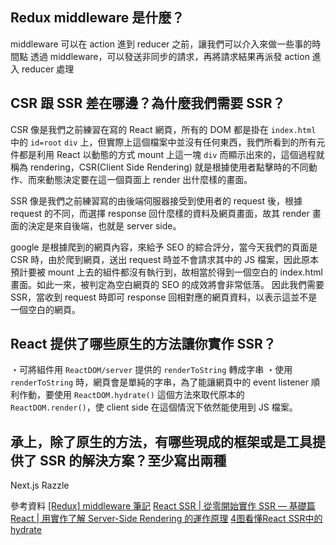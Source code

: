 ## Redux middleware 是什麼？
middleware 可以在 action 進到 reducer 之前，讓我們可以介入來做一些事的時間點
透過 middleware，可以發送非同步的請求，再將請求結果再派發 action 進入 reducer 處理

## CSR 跟 SSR 差在哪邊？為什麼我們需要 SSR？
CSR 像是我們之前練習在寫的 React 網頁，所有的 DOM 都是掛在 ```index.html``` 中的 ```id=root``` ```div``` 上，但實際上這個檔案中並沒有任何東西，我們所看到的所有元件都是利用 React 以動態的方式 mount 上這一塊 ```div``` 而顯示出來的，這個過程就稱為 rendering，CSR(Client Side Rendering) 就是根據使用者點擊時的不同動作、而來動態決定要在這一個頁面上 render 出什麼樣的畫面。

SSR 像是我們之前練習寫的由後端伺服器接受到使用者的 request 後，根據 request 的不同，而選擇 response 回什麼樣的資料及網頁畫面，故其 render 畫面的決定是來自後端，也就是 server side。

google 是根據爬到的網頁內容，來給予 SEO 的綜合評分，當今天我們的頁面是 CSR 時，由於爬到網頁，送出 request 時並不會請求其中的 JS 檔案，因此原本預計要被 mount 上去的組件都沒有執行到，故相當於得到一個空白的 index.html 畫面。如此一來，被判定為空白網頁的 SEO 的成效將會非常低落。
因此我們需要 SSR，當收到 request 時即可 response 回相對應的網頁資料，以表示這並不是一個空白的網頁。

## React 提供了哪些原生的方法讓你實作 SSR？
・可將組件用 ```ReactDOM/server``` 提供的 ```renderToString``` 轉成字串
・使用 ```renderToString``` 時，網頁會是單純的字串，為了能讓網頁中的 event listener 順利作動，要使用 ``` ReactDOM.hydrate() ``` 這個方法來取代原本的 ```ReactDOM.render()```，使 client side 在這個情況下依然能使用到 JS 檔案。

## 承上，除了原生的方法，有哪些現成的框架或是工具提供了 SSR 的解決方案？至少寫出兩種
Next.js
Razzle

參考資料
[[Redux] middleware 筆記](https://pjchender.dev/react/redux-middleware/)
[React SSR | 從零開始實作 SSR — 基礎篇](https://medium.com/%E6%89%8B%E5%AF%AB%E7%AD%86%E8%A8%98/server-side-rendering-ssr-in-reactjs-part1-d2a11890abfc)
[React | 用實作了解 Server-Side Rendering 的運作原理](https://medium.com/starbugs/react-%E7%94%A8%E5%AF%A6%E4%BD%9C%E4%BA%86%E8%A7%A3-server-side-rendering-%E7%9A%84%E9%81%8B%E4%BD%9C%E5%8E%9F%E7%90%86-c6133d9fb30d)
[4图看懂React SSR中的hydrate](https://segmentfault.com/a/1190000038336185)
